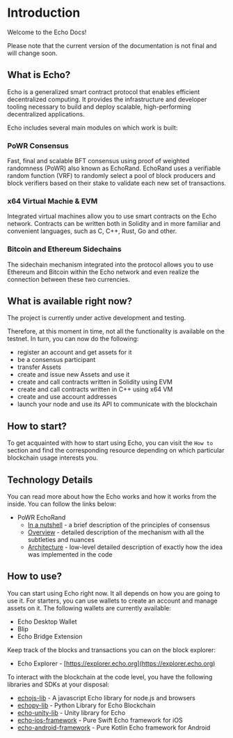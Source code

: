 # Introduction

Welcome to the Echo Docs!

Please note that the current version of the documentation is not final and will change soon.

## What is Echo?

Echo is a generalized smart contract protocol that enables efficient decentralized computing. It provides the infrastructure and developer tooling necessary to build and deploy scalable, high-performing decentralized applications.

Echo includes several main modules on which work is built:

### PoWR Consensus

Fast, final and scalable BFT consensus using proof of weighted randomness \(PoWR\) also known as EchoRand. EchoRand uses a verifiable random function \(VRF\) to randomly select a pool of block producers and block verifiers based on their stake to validate each new set of transactions.

### x64 Virtual Machie & EVM

Integrated virtual machines allow you to use smart contracts on the Echo network. Contracts can be written both in Solidity and in more familiar and convenient languages, such as C, C++, Rust, Go and other.

### Bitcoin and Ethereum Sidechains

The sidechain mechanism integrated into the protocol allows you to use Ethereum and Bitcoin within the Echo network and even realize the connection between these two currencies.

## What is available right now?

The project is currently under active development and testing.

Therefore, at this moment in time, not all the functionality is available on the testnet. In turn, you can now do the following:

* register an account and get assets for it
* be a consensus participant
* transfer Assets
* create and issue new Assets and use it
* create and call contracts written in Solidity using EVM
* create and call contracts written in С++ using x64 VM
* create and use account addresses
* launch your node and use its API to communicate with the blockchain

## How to start?

To get acquainted with how to start using Echo, you can visit the `How to` section and find the corresponding resource depending on which particular blockchain usage interests you.

## Technology Details

You can read more about how the Echo works and how it works from the inside. You can follow the links below:

* PoWR EchoRand
  * [In a nutshell](technologies/powr-echorand/in-a-nutshell.md) - a brief description of the principles of consensus
  * [Overview](technologies/powr-echorand/overview.md) - detailed description of the mechanism with all the subtleties and nuances
  * [Architecture](technologies/powr-echorand/architecture.md) - low-level detailed description of exactly how the idea was implemented in the code

## How to use?

You can start using Echo right now. It all depends on how you are going to use it. For starters, you can use wallets to create an account and manage assets on it. The following wallets are currently available:

* Echo Desktop Wallet
* Blip
* Echo Bridge Extension

Keep track of the blocks and transactions you can on the block explorer:

* Echo Explorer - [https://explorer.echo.org](https://explorer.echo.org)

To interact with the blockchain at the code level, you have the following libraries and SDKs at your disposal:

* [echojs-lib](https://github.com/echoprotocol/echojs-lib) - A javascript Echo library for node.js and browsers
* [echopy-lib](https://github.com/echoprotocol/echopy-lib) - Python Library for Echo Blockchain 
* [echo-unity-lib](https://github.com/echoprotocol/echo-unity-lib) - Unity library for Echo 
* [echo-ios-framework](https://github.com/echoprotocol/echo-ios-framework) - Pure Swift Echo framework for iOS
* [echo-android-framework](https://github.com/echoprotocol/echo-android-framework) - Pure Kotlin Echo framework for Android

